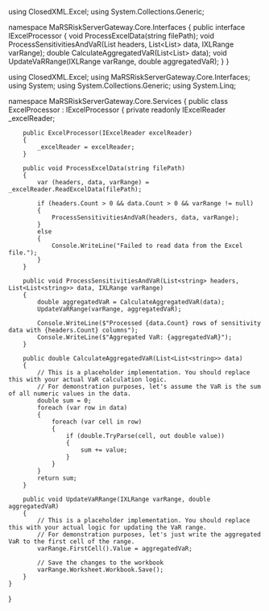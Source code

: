 using ClosedXML.Excel;
using System.Collections.Generic;

namespace MaRSRiskServerGateway.Core.Interfaces
{
    public interface IExcelProcessor
    {
        void ProcessExcelData(string filePath);
        void ProcessSensitivitiesAndVaR(List<string> headers, List<List<string>> data, IXLRange varRange);
        double CalculateAggregatedVaR(List<List<string>> data);
        void UpdateVaRRange(IXLRange varRange, double aggregatedVaR);
    }
}


using ClosedXML.Excel;
using MaRSRiskServerGateway.Core.Interfaces;
using System;
using System.Collections.Generic;
using System.Linq;

namespace MaRSRiskServerGateway.Core.Services
{
    public class ExcelProcessor : IExcelProcessor
    {
        private readonly IExcelReader _excelReader;

        public ExcelProcessor(IExcelReader excelReader)
        {
            _excelReader = excelReader;
        }

        public void ProcessExcelData(string filePath)
        {
            var (headers, data, varRange) = _excelReader.ReadExcelData(filePath);

            if (headers.Count > 0 && data.Count > 0 && varRange != null)
            {
                ProcessSensitivitiesAndVaR(headers, data, varRange);
            }
            else
            {
                Console.WriteLine("Failed to read data from the Excel file.");
            }
        }

        public void ProcessSensitivitiesAndVaR(List<string> headers, List<List<string>> data, IXLRange varRange)
        {
            double aggregatedVaR = CalculateAggregatedVaR(data);
            UpdateVaRRange(varRange, aggregatedVaR);

            Console.WriteLine($"Processed {data.Count} rows of sensitivity data with {headers.Count} columns");
            Console.WriteLine($"Aggregated VaR: {aggregatedVaR}");
        }

        public double CalculateAggregatedVaR(List<List<string>> data)
        {
            // This is a placeholder implementation. You should replace this with your actual VaR calculation logic.
            // For demonstration purposes, let's assume the VaR is the sum of all numeric values in the data.
            double sum = 0;
            foreach (var row in data)
            {
                foreach (var cell in row)
                {
                    if (double.TryParse(cell, out double value))
                    {
                        sum += value;
                    }
                }
            }
            return sum;
        }

        public void UpdateVaRRange(IXLRange varRange, double aggregatedVaR)
        {
            // This is a placeholder implementation. You should replace this with your actual logic for updating the VaR range.
            // For demonstration purposes, let's just write the aggregated VaR to the first cell of the range.
            varRange.FirstCell().Value = aggregatedVaR;

            // Save the changes to the workbook
            varRange.Worksheet.Workbook.Save();
        }
    }
}
